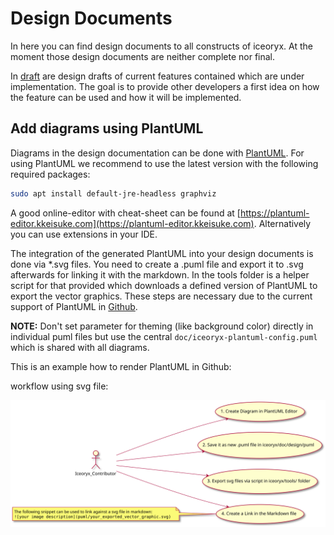 # Design Documents

In here you can find design documents to all constructs of iceoryx. At the
moment those design documents are neither complete nor final.

In [draft](./draft/) are design drafts of current features contained which are under
implementation. The goal is to provide other developers a first idea on how
the feature can be used and how it will be implemented.

## Add diagrams using PlantUML

Diagrams in the design documentation can be done with [PlantUML](https://plantuml.com/).
For using PlantUML we recommend to use the latest version with the following required packages:

```bash
sudo apt install default-jre-headless graphviz
```

A good online-editor with cheat-sheet can be found at [https://plantuml-editor.kkeisuke.com](https://plantuml-editor.kkeisuke.com).
Alternatively you can use extensions in your IDE.

The integration of the generated PlantUML into your design documents is done via *.svg files.
You need to create a .puml file and export it to .svg afterwards for linking it with the markdown. In the tools folder is a helper script for that provided which downloads a defined version of PlantUML to export the vector graphics.
These steps are necessary due to the current support of PlantUML in [Github](https://github.community/t/support-uml-diagrams-in-markdown-with-plantuml-syntax/626).

**NOTE:** Don't set parameter for theming (like background color) directly in individual puml files but use the central `doc/iceoryx-plantuml-config.puml` which is shared with all diagrams.

This is an example how to render PlantUML in Github:

workflow using svg file:

![plantuml github workflow](diagrams/puml_github_workflow.svg)
